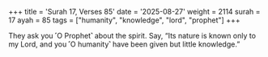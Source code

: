 +++
title = 'Surah 17, Verses 85'
date = '2025-08-27'
weight = 2114
surah = 17
ayah = 85
tags = ["humanity", "knowledge", "lord", "prophet"]
+++

They ask you ˹O Prophet˺ about the spirit. Say, “Its nature is known only to my Lord, and you ˹O humanity˺ have been given but little knowledge.”